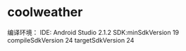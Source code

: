 # coolweather

编译环境：
  IDE: Android Studio 2.1.2
  SDK:minSdkVersion 19
      compileSdkVersion 24
      targetSdkVersion 24
